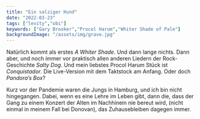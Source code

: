 ```yaml
---
title: "Ein salziger Hund"
date: "2022-03-23"
tags: ["levity","obi"]
keywords: ["Gary Brooker","Procol Harum","Whiter Shade of Pale"]
backgroundImage: "/assets/img/grave.jpg"
---
```

Natürlich kommt als erstes *A Whiter Shade*. Und dann lange nichts. Dann aber, und noch immer vor praktisch allen anderen Liedern der Rock-Geschichte *Salty Dog*. Und mein liebstes Procol Harum Stück ist *Conquistador*. Die Live-Version mit dem Taktstock am Anfang. Oder doch *Pandora’s Box*?

Kurz vor der Pandemie waren die Jungs in Hamburg, und ich bin nicht hingegangen. Dabei, wenn es eine Lehre im Leben gibt, dann die, dass der Gang zu einem Konzert der Alten im Nachhinein nie bereut wird, (nicht einmal in meinem Fall bei Donovan), das Zuhausebleiben dagegen immer.
